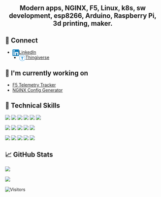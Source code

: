 <h2 align="center">
Modern apps, NGINX, F5, Linux, k8s, sw development, esp8266, Arduino, Raspberry Pi, 3d printing, maker.
</h2> 


## 🤝 Connect

- <img align="left" src="/images/linkedin.svg" alt="L" width="21px"/> <a href="https://www.linkedin.com/in/fabriziofiorucci/">LinkedIn</a>
- <img align="left" src="/images/thingiverse.svg" alt="T" width="21px"/> <a href="https://www.thingiverse.com/fiorucci">Thingiverse</a>

## 🔭 I'm currently working on

- [F5 Telemetry Tracker](https://www.github.com/fabriziofiorucci/F5-Telemetry-Tracker)
- [NGINX Config Generator](https://www.github.com/fabriziofiorucci/NGINX-Config-Generator)

## 💼 Technical Skills

![](https://img.shields.io/badge/Code-Python-informational?style=flat&logo=Python&color=36b526)
![](https://img.shields.io/badge/Code-JavaScript-informational?style=flat&logo=JavaScript&color=F7DF1E)
![](https://img.shields.io/badge/Code-Java-informational?style=flat&logo=Java&color=green&logoColor=white)
![](https://img.shields.io/badge/Code-Arduino-informational?style=flat&logo=Arduino&color=CB3837)
![](https://img.shields.io/badge/Code-C-informational?style=flat&logo=C&color=37DF1E)
![](https://img.shields.io/badge/Code-Bash-informational?style=flat&logo=Shell&color=538ECE)

![](https://img.shields.io/badge/Backend-PostgreSQL-informational?style=flat&logo=PostgreSQL&color=336791&logoColor=white)
![](https://img.shields.io/badge/Backend-MySQL-informational?style=flat&logo=MySQL&color=f0730e&logoColor=white)
![](https://img.shields.io/badge/Backend-Redis-informational?style=flat&logo=Redis&color=003B57)
![](https://img.shields.io/badge/Backend-Clickhouse-informational?style=flat&logo=Clickhouse&color=F7DF1E)
![](https://img.shields.io/badge/Backend-Elastic_Search-informational?style=flat&logo=Elasticsearch&color=37DF1E)

![](https://img.shields.io/badge/Technology-NGINX-informational?style=flat&logo=NGINX&color=green)
![](https://img.shields.io/badge/Technology-F5-informational?style=flat&logo=F5&color=red&logoColor=green)
![](https://img.shields.io/badge/Technology-ESP8266-informational?style=flat&logo=ESP8266&color=yellow)
![](https://img.shields.io/badge/Technology-Arduino-informational?style=flat&logo=Arduino&color=ddf127&logoColor=yellow)
![](https://img.shields.io/badge/Technology-3D_Printing-informational?style=flat&color=blue)

## 📈 GitHub Stats 

![](https://github-readme-stats.vercel.app/api?username=fabriziofiorucci)

![](https://github-readme-stats.vercel.app/api/top-langs/?username=fabriziofiorucci)

![Visitors](https://visitor-badge.glitch.me/badge?page_id=fabriziofiorucci.fabriziofiorucci)
